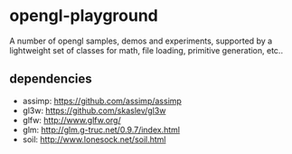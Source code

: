 # opengl-playground

A number of opengl samples, demos and experiments, supported by a lightweight set of classes for math, file loading, primitive generation, etc..

## dependencies

* assimp: https://github.com/assimp/assimp
* gl3w: https://github.com/skaslev/gl3w
* glfw: http://www.glfw.org/
* glm: http://glm.g-truc.net/0.9.7/index.html
* soil: http://www.lonesock.net/soil.html

